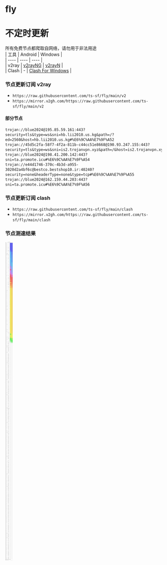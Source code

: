 # fly
# 不定时更新
所有免费节点都爬取自网络，请勿用于非法用途  
|  工具  | Android  | Windows  |  
|  ----  | ----   | ----  |  
| v2ray  | [v2rayNG](https://github.com/2dust/v2rayNG/releases) | [v2rayN](https://github.com/2dust/v2rayN/releases) |  
| Clash  | - | [Clash For Windows](https://github.com/2dust/clashN/releases) | 
  
### 节点更新订阅  v2ray
- `https://raw.githubusercontent.com/ts-sf/fly/main/v2`  
- `https://mirror.v2gh.com/https://raw.githubusercontent.com/ts-sf/fly/main/v2`  

#### 部分节点  
``` 
trojan://blue2024@195.85.59.161:443?security=tls&type=ws&sni=hb.lii2010.us.kg&path=/?ed=2560&host=hb.lii2010.us.kg#%E6%9C%AA%E7%9F%A52
trojan://45d5c2fa-58f7-4f2a-811b-c44cc51e8668@190.93.247.155:443?security=tls&type=ws&sni=is2.trojanvpn.xyz&path=/&host=is2.trojanvpn.xyz#%E6%9C%AA%E7%9F%A53
trojan://blue2024@198.41.200.142:443?sni=ta.promote.icu#%E6%9C%AA%E7%9F%A54
trojan://e44d1746-370c-4b3d-a955-3020d2a4bf6c@bestco.bestshop10.ir:40240?security=none&headerType=none&type=tcp#%E6%9C%AA%E7%9F%A55
trojan://blue2024@162.159.44.203:443?sni=ta.promote.icu#%E6%9C%AA%E7%9F%A56
```
### 节点更新订阅  clash
- `https://raw.githubusercontent.com/ts-sf/fly/main/clash`  
- `https://mirror.v2gh.com/https://raw.githubusercontent.com/ts-sf/fly/main/clash`  

### 节点测速结果
![image](traffic.png)
